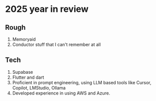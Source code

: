 # 2025 year in review

## Rough

1. Memoryaid
2. Conductor stuff that I can't remember at all

## Tech

1. Supabase
2. Flutter and dart
3. Proficient in prompt engineering, using LLM based tools like Cursor, Copilot, LMStudio, Ollama
4. Developed experience in using AWS and Azure.
